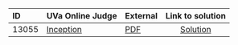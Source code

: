 | ID | UVa Online Judge | External | Link to solution |
|:---|:---|:---|:---:|
| 13055 | [Inception](https://onlinejudge.org/index.php?option=com_onlinejudge&Itemid=8&page=show_problem&problem=4953) | [PDF](https://onlinejudge.org/external/130/13055.pdf) | [Solution](https://github.com/versenyi98/uva-solutions/tree/main/solutions/13055%20-%20Inception)|

